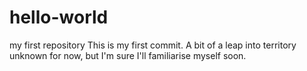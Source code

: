 # hello-world
my first repository
This is my first commit. A bit of a leap into territory unknown for now, but I'm sure I'll familiarise myself soon.
